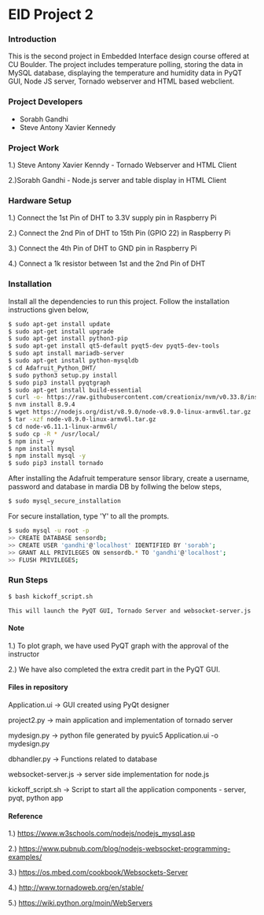 # EID Project 2

### Introduction
This is the second project in Embedded Interface design course offered at CU Boulder. The project includes temperature polling, storing the data in MySQL database, displaying the temperature and humidity data in PyQT GUI, Node JS server, Tornado webserver and HTML based webclient.

### Project Developers
  - Sorabh Gandhi
  - Steve Antony Xavier Kennedy

### Project Work
1.) Steve Antony Xavier Kenndy - Tornado Webserver and HTML Client

2.)Sorabh Gandhi - Node.js server and table display in HTML Client

### Hardware Setup
1.) Connect the 1st Pin of DHT to 3.3V supply pin in Raspberry Pi

2.) Connect the 2nd Pin of DHT to 15th Pin (GPIO 22) in Raspberry Pi

3.) Connect the 4th Pin of DHT to GND pin in Raspberry Pi

4.) Connect a 1k resistor between 1st and the 2nd Pin of DHT

### Installation
Install all the dependencies to run this project. Follow the installation instructions given below,

```sh
$ sudo apt-get install update
$ sudo apt-get install upgrade
$ sudo apt-get install python3-pip
$ sudo apt-get install qt5-default pyqt5-dev pyqt5-dev-tools
$ sudo apt install mariadb-server
$ sudo apt-get install python-mysqldb
$ cd Adafruit_Python_DHT/
$ sudo python3 setup.py install
$ sudo pip3 install pyqtgraph
$ sudo apt-get install build-essential
$ curl -o- https://raw.githubusercontent.com/creationix/nvm/v0.33.8/install.sh | bash
$ nvm install 8.9.4
$ wget https://nodejs.org/dist/v8.9.0/node-v8.9.0-linux-armv6l.tar.gz
$ tar -xzf node-v8.9.0-linux-armv6l.tar.gz
$ cd node-v6.11.1-linux-armv6l/
$ sudo cp -R * /usr/local/
$ npm init –y
$ npm install mysql
$ npm install mysql -y
$ sudo pip3 install tornado
```

After installing the Adafruit temperature sensor library, create a username, password and 
database in mardia DB by follwing the below steps,
```sh
$ sudo mysql_secure_installation
```
For secure installation, type 'Y' to all the prompts.
```sh
$ sudo mysql -u root -p
>> CREATE DATABASE sensordb;
>> CREATE USER 'gandhi'@'localhost' IDENTIFIED BY 'sorabh';
>> GRANT ALL PRIVILEGES ON sensordb.* TO 'gandhi'@'localhost';
>> FLUSH PRIVILEGES;
```

### Run Steps
```sh
$ bash kickoff_script.sh
```
	This will launch the PyQT GUI, Tornado Server and websocket-server.js

#### Note
1.) To plot graph, we have used PyQT graph with the approval of the instructor

2.) We have also completed the extra credit part in the PyQT GUI.

#### Files in repository
Application.ui -> GUI created using PyQt designer

project2.py -> main application and implementation of tornado server

mydesign.py -> python file generated by pyuic5 Application.ui -o mydesign.py

dbhandler.py -> Functions related to database

websocket-server.js -> server side implementation for node.js

kickoff_script.sh -> Script to start all the application components - server, pyqt, python app

#### Reference
1.) https://www.w3schools.com/nodejs/nodejs_mysql.asp

2.) https://www.pubnub.com/blog/nodejs-websocket-programming-examples/

3.) https://os.mbed.com/cookbook/Websockets-Server

4.) http://www.tornadoweb.org/en/stable/

5.) https://wiki.python.org/moin/WebServers
